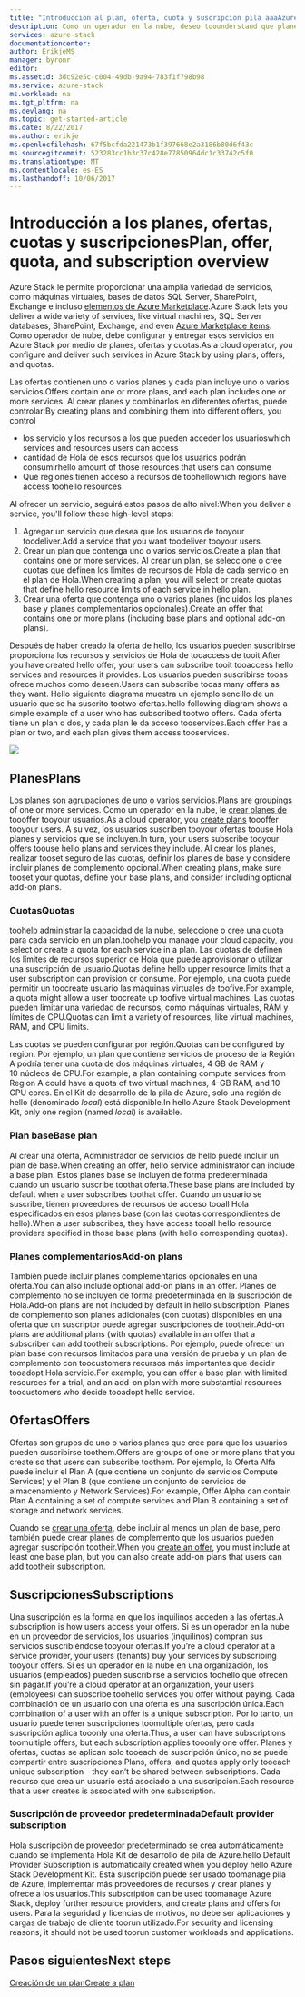 ```yaml
---
title: "Introducción al plan, oferta, cuota y suscripción pila aaaAzure | Documentos de Microsoft"
description: Como un operador en la nube, deseo toounderstand que planes de pila de Azure, ofertas, cuotas y las suscripciones.
services: azure-stack
documentationcenter: 
author: ErikjeMS
manager: byronr
editor: 
ms.assetid: 3dc92e5c-c004-49db-9a94-783f1f798b98
ms.service: azure-stack
ms.workload: na
ms.tgt_pltfrm: na
ms.devlang: na
ms.topic: get-started-article
ms.date: 8/22/2017
ms.author: erikje
ms.openlocfilehash: 67f5bcfda221473b1f397668e2a3186b80d6f43c
ms.sourcegitcommit: 523283cc1b3c37c428e77850964dc1c33742c5f0
ms.translationtype: MT
ms.contentlocale: es-ES
ms.lasthandoff: 10/06/2017
---
```

# <a name="plan-offer-quota-and-subscription-overview"></a><span data-ttu-id="9125c-103">Introducción a los planes, ofertas, cuotas y suscripciones</span><span class="sxs-lookup"><span data-stu-id="9125c-103">Plan, offer, quota, and subscription overview</span></span>

<span data-ttu-id="9125c-104">Azure Stack le permite proporcionar una amplia variedad de servicios, como máquinas virtuales, bases de datos SQL Server, SharePoint, Exchange e incluso [elementos de Azure Marketplace](azure-stack-marketplace-azure-items.md).</span><span class="sxs-lookup"><span data-stu-id="9125c-104">Azure Stack lets you deliver a wide variety of services, like virtual machines, SQL Server databases, SharePoint, Exchange, and even [Azure Marketplace items](azure-stack-marketplace-azure-items.md).</span></span> <span data-ttu-id="9125c-105">Como operador de nube, debe configurar y entregar esos servicios en Azure Stack por medio de planes, ofertas y cuotas.</span><span class="sxs-lookup"><span data-stu-id="9125c-105">As a cloud operator, you configure and deliver such services in Azure Stack by using plans, offers, and quotas.</span></span>

<span data-ttu-id="9125c-106">Las ofertas contienen uno o varios planes y cada plan incluye uno o varios servicios.</span><span class="sxs-lookup"><span data-stu-id="9125c-106">Offers contain one or more plans, and each plan includes one or more services.</span></span> <span data-ttu-id="9125c-107">Al crear planes y combinarlos en diferentes ofertas, puede controlar:</span><span class="sxs-lookup"><span data-stu-id="9125c-107">By creating plans and combining them into different offers, you control</span></span>
- <span data-ttu-id="9125c-108">los servicio y los recursos a los que pueden acceder los usuarios</span><span class="sxs-lookup"><span data-stu-id="9125c-108">which services and resources users can access</span></span>
- <span data-ttu-id="9125c-109">cantidad de Hola de esos recursos que los usuarios podrán consumir</span><span class="sxs-lookup"><span data-stu-id="9125c-109">hello amount of those resources that users can consume</span></span>
- <span data-ttu-id="9125c-110">Qué regiones tienen acceso a recursos de toohello</span><span class="sxs-lookup"><span data-stu-id="9125c-110">which regions have access toohello resources</span></span>

<span data-ttu-id="9125c-111">Al ofrecer un servicio, seguirá estos pasos de alto nivel:</span><span class="sxs-lookup"><span data-stu-id="9125c-111">When you deliver a service, you'll follow these high-level steps:</span></span>

1. <span data-ttu-id="9125c-112">Agregar un servicio que desea que los usuarios de tooyour toodeliver.</span><span class="sxs-lookup"><span data-stu-id="9125c-112">Add a service that you want toodeliver tooyour users.</span></span>
2. <span data-ttu-id="9125c-113">Crear un plan que contenga uno o varios servicios.</span><span class="sxs-lookup"><span data-stu-id="9125c-113">Create a plan that contains one or more services.</span></span> <span data-ttu-id="9125c-114">Al crear un plan, se seleccione o cree cuotas que definen los límites de recursos de Hola de cada servicio en el plan de Hola.</span><span class="sxs-lookup"><span data-stu-id="9125c-114">When creating a plan, you will select or create quotas that define hello resource limits of each service in hello plan.</span></span>
3. <span data-ttu-id="9125c-115">Crear una oferta que contenga uno o varios planes (incluidos los planes base y planes complementarios opcionales).</span><span class="sxs-lookup"><span data-stu-id="9125c-115">Create an offer that contains one or more plans (including base plans and optional add-on plans).</span></span>

<span data-ttu-id="9125c-116">Después de haber creado la oferta de hello, los usuarios pueden suscribirse proporciona los recursos y servicios de Hola de tooaccess de tooit.</span><span class="sxs-lookup"><span data-stu-id="9125c-116">After you have created hello offer, your users can subscribe tooit tooaccess hello services and resources it provides.</span></span> <span data-ttu-id="9125c-117">Los usuarios pueden suscribirse tooas ofrece muchos como deseen.</span><span class="sxs-lookup"><span data-stu-id="9125c-117">Users can subscribe tooas many offers as they want.</span></span> <span data-ttu-id="9125c-118">Hello siguiente diagrama muestra un ejemplo sencillo de un usuario que se ha suscrito tootwo ofertas.</span><span class="sxs-lookup"><span data-stu-id="9125c-118">hello following diagram shows a simple example of a user who has subscribed tootwo offers.</span></span> <span data-ttu-id="9125c-119">Cada oferta tiene un plan o dos, y cada plan le da acceso tooservices.</span><span class="sxs-lookup"><span data-stu-id="9125c-119">Each offer has a plan or two, and each plan gives them access tooservices.</span></span>

![](media/azure-stack-key-features/image4.png)

## <a name="plans"></a><span data-ttu-id="9125c-120">Planes</span><span class="sxs-lookup"><span data-stu-id="9125c-120">Plans</span></span>

<span data-ttu-id="9125c-121">Los planes son agrupaciones de uno o varios servicios.</span><span class="sxs-lookup"><span data-stu-id="9125c-121">Plans are groupings of one or more services.</span></span> <span data-ttu-id="9125c-122">Como un operador en la nube, le [crear planes de](azure-stack-create-plan.md) toooffer tooyour usuarios.</span><span class="sxs-lookup"><span data-stu-id="9125c-122">As a cloud operator, you [create plans](azure-stack-create-plan.md) toooffer tooyour users.</span></span> <span data-ttu-id="9125c-123">A su vez, los usuarios suscriben tooyour ofertas toouse Hola planes y servicios que se incluyen.</span><span class="sxs-lookup"><span data-stu-id="9125c-123">In turn, your users subscribe tooyour offers toouse hello plans and services they include.</span></span> <span data-ttu-id="9125c-124">Al crear los planes, realizar tooset seguro de las cuotas, definir los planes de base y considere incluir planes de complemento opcional.</span><span class="sxs-lookup"><span data-stu-id="9125c-124">When creating plans, make sure tooset your quotas, define your base plans, and consider including optional add-on plans.</span></span>

### <a name="quotas"></a><span data-ttu-id="9125c-125">Cuotas</span><span class="sxs-lookup"><span data-stu-id="9125c-125">Quotas</span></span>

<span data-ttu-id="9125c-126">toohelp administrar la capacidad de la nube, seleccione o cree una cuota para cada servicio en un plan.</span><span class="sxs-lookup"><span data-stu-id="9125c-126">toohelp you manage your cloud capacity, you select or create a quota for each service in a plan.</span></span> <span data-ttu-id="9125c-127">Las cuotas de definen los límites de recursos superior de Hola que puede aprovisionar o utilizar una suscripción de usuario.</span><span class="sxs-lookup"><span data-stu-id="9125c-127">Quotas define hello upper resource limits that a user subscription can provision or consume.</span></span> <span data-ttu-id="9125c-128">Por ejemplo, una cuota puede permitir un toocreate usuario las máquinas virtuales de toofive.</span><span class="sxs-lookup"><span data-stu-id="9125c-128">For example, a quota might allow a user toocreate up toofive virtual machines.</span></span> <span data-ttu-id="9125c-129">Las cuotas pueden limitar una variedad de recursos, como máquinas virtuales, RAM y límites de CPU.</span><span class="sxs-lookup"><span data-stu-id="9125c-129">Quotas can limit a variety of resources, like virtual machines, RAM, and CPU limits.</span></span>

<span data-ttu-id="9125c-130">Las cuotas se pueden configurar por región.</span><span class="sxs-lookup"><span data-stu-id="9125c-130">Quotas can be configured by region.</span></span> <span data-ttu-id="9125c-131">Por ejemplo, un plan que contiene servicios de proceso de la Región A podría tener una cuota de dos máquinas virtuales, 4 GB de RAM y 10 núcleos de CPU.</span><span class="sxs-lookup"><span data-stu-id="9125c-131">For example, a plan containing compute services from Region A could have a quota of two virtual machines, 4-GB RAM, and 10 CPU cores.</span></span> <span data-ttu-id="9125c-132">En el Kit de desarrollo de la pila de Azure, solo una región de hello (denominado *local*) está disponible.</span><span class="sxs-lookup"><span data-stu-id="9125c-132">In hello Azure Stack Development Kit, only one region (named *local*) is available.</span></span>

### <a name="base-plan"></a><span data-ttu-id="9125c-133">Plan base</span><span class="sxs-lookup"><span data-stu-id="9125c-133">Base plan</span></span>

<span data-ttu-id="9125c-134">Al crear una oferta, Administrador de servicios de hello puede incluir un plan de base.</span><span class="sxs-lookup"><span data-stu-id="9125c-134">When creating an offer, hello service administrator can include a base plan.</span></span> <span data-ttu-id="9125c-135">Estos planes base se incluyen de forma predeterminada cuando un usuario suscribe toothat oferta.</span><span class="sxs-lookup"><span data-stu-id="9125c-135">These base plans are included by default when a user subscribes toothat offer.</span></span> <span data-ttu-id="9125c-136">Cuando un usuario se suscribe, tienen proveedores de recursos de acceso tooall Hola especificados en esos planes base (con las cuotas correspondientes de hello).</span><span class="sxs-lookup"><span data-stu-id="9125c-136">When a user subscribes, they have access tooall hello resource providers specified in those base plans (with hello corresponding quotas).</span></span>

### <a name="add-on-plans"></a><span data-ttu-id="9125c-137">Planes complementarios</span><span class="sxs-lookup"><span data-stu-id="9125c-137">Add-on plans</span></span>

<span data-ttu-id="9125c-138">También puede incluir planes complementarios opcionales en una oferta.</span><span class="sxs-lookup"><span data-stu-id="9125c-138">You can also include optional add-on plans in an offer.</span></span> <span data-ttu-id="9125c-139">Planes de complemento no se incluyen de forma predeterminada en la suscripción de Hola.</span><span class="sxs-lookup"><span data-stu-id="9125c-139">Add-on plans are not included by default in hello subscription.</span></span> <span data-ttu-id="9125c-140">Planes de complemento son planes adicionales (con cuotas) disponibles en una oferta que un suscriptor puede agregar suscripciones de tootheir.</span><span class="sxs-lookup"><span data-stu-id="9125c-140">Add-on plans are additional plans (with quotas) available in an offer that a subscriber can add tootheir subscriptions.</span></span> <span data-ttu-id="9125c-141">Por ejemplo, puede ofrecer un plan base con recursos limitados para una versión de prueba y un plan de complemento con toocustomers recursos más importantes que decidir tooadopt Hola servicio.</span><span class="sxs-lookup"><span data-stu-id="9125c-141">For example, you can offer a base plan with limited resources for a trial, and an add-on plan with more substantial resources toocustomers who decide tooadopt hello service.</span></span>

## <a name="offers"></a><span data-ttu-id="9125c-142">Ofertas</span><span class="sxs-lookup"><span data-stu-id="9125c-142">Offers</span></span>

<span data-ttu-id="9125c-143">Ofertas son grupos de uno o varios planes que cree para que los usuarios pueden suscribirse toothem.</span><span class="sxs-lookup"><span data-stu-id="9125c-143">Offers are groups of one or more plans that you create so that users can subscribe toothem.</span></span> <span data-ttu-id="9125c-144">Por ejemplo, la Oferta Alfa puede incluir el Plan A (que contiene un conjunto de servicios Compute Services) y el Plan B (que contiene un conjunto de servicios de almacenamiento y Network Services).</span><span class="sxs-lookup"><span data-stu-id="9125c-144">For example, Offer Alpha can contain Plan A containing a set of compute services and Plan B containing a set of storage and network services.</span></span> 

<span data-ttu-id="9125c-145">Cuando se [crear una oferta](azure-stack-create-offer.md), debe incluir al menos un plan de base, pero también puede crear planes de complemento que los usuarios pueden agregar suscripción tootheir.</span><span class="sxs-lookup"><span data-stu-id="9125c-145">When you [create an offer](azure-stack-create-offer.md), you must include at least one base plan, but you can also create add-on plans that users can add tootheir subscription.</span></span>


## <a name="subscriptions"></a><span data-ttu-id="9125c-146">Suscripciones</span><span class="sxs-lookup"><span data-stu-id="9125c-146">Subscriptions</span></span>

<span data-ttu-id="9125c-147">Una suscripción es la forma en que los inquilinos acceden a las ofertas.</span><span class="sxs-lookup"><span data-stu-id="9125c-147">A subscription is how users access your offers.</span></span> <span data-ttu-id="9125c-148">Si es un operador en la nube en un proveedor de servicios, los usuarios (inquilinos) compran sus servicios suscribiéndose tooyour ofertas.</span><span class="sxs-lookup"><span data-stu-id="9125c-148">If you’re a cloud operator at a service provider, your users (tenants) buy your services by subscribing tooyour offers.</span></span> <span data-ttu-id="9125c-149">Si es un operador en la nube en una organización, los usuarios (empleados) pueden suscribirse a servicios toohello que ofrecen sin pagar.</span><span class="sxs-lookup"><span data-stu-id="9125c-149">If you’re a cloud operator at an organization, your users (employees) can subscribe toohello services you offer without paying.</span></span> <span data-ttu-id="9125c-150">Cada combinación de un usuario con una oferta es una suscripción única.</span><span class="sxs-lookup"><span data-stu-id="9125c-150">Each combination of a user with an offer is a unique subscription.</span></span> <span data-ttu-id="9125c-151">Por lo tanto, un usuario puede tener suscripciones toomultiple ofertas, pero cada suscripción aplica tooonly una oferta.</span><span class="sxs-lookup"><span data-stu-id="9125c-151">Thus, a user can have subscriptions toomultiple offers, but each subscription applies tooonly one offer.</span></span> <span data-ttu-id="9125c-152">Planes y ofertas, cuotas se aplican solo tooeach de suscripción único, no se puede compartir entre suscripciones.</span><span class="sxs-lookup"><span data-stu-id="9125c-152">Plans, offers, and quotas apply only tooeach unique subscription – they can’t be shared between subscriptions.</span></span> <span data-ttu-id="9125c-153">Cada recurso que crea un usuario está asociado a una suscripción.</span><span class="sxs-lookup"><span data-stu-id="9125c-153">Each resource that a user creates is associated with one subscription.</span></span>


### <a name="default-provider-subscription"></a><span data-ttu-id="9125c-154">Suscripción de proveedor predeterminada</span><span class="sxs-lookup"><span data-stu-id="9125c-154">Default provider subscription</span></span>

<span data-ttu-id="9125c-155">Hola suscripción de proveedor predeterminado se crea automáticamente cuando se implementa Hola Kit de desarrollo de pila de Azure.</span><span class="sxs-lookup"><span data-stu-id="9125c-155">hello Default Provider Subscription is automatically created when you deploy hello Azure Stack Development Kit.</span></span> <span data-ttu-id="9125c-156">Esta suscripción puede ser usado toomanage pila de Azure, implementar más proveedores de recursos y crear planes y ofrece a los usuarios.</span><span class="sxs-lookup"><span data-stu-id="9125c-156">This subscription can be used toomanage Azure Stack, deploy further resource providers, and create plans and offers for users.</span></span> <span data-ttu-id="9125c-157">Para la seguridad y licencias de motivos, no debe ser aplicaciones y cargas de trabajo de cliente toorun utilizado.</span><span class="sxs-lookup"><span data-stu-id="9125c-157">For security and licensing reasons, it should not be used toorun customer workloads and applications.</span></span> 

## <a name="next-steps"></a><span data-ttu-id="9125c-158">Pasos siguientes</span><span class="sxs-lookup"><span data-stu-id="9125c-158">Next steps</span></span>

[<span data-ttu-id="9125c-159">Creación de un plan</span><span class="sxs-lookup"><span data-stu-id="9125c-159">Create a plan</span></span>](azure-stack-create-plan.md)
